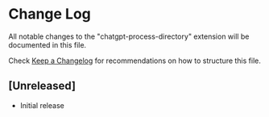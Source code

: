 # Change Log

All notable changes to the "chatgpt-process-directory" extension will be documented in this file.

Check [Keep a Changelog](http://keepachangelog.com/) for recommendations on how to structure this file.

## [Unreleased]

- Initial release